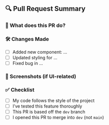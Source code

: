 ## 🔍 Pull Request Summary

### 📌 What does this PR do?
<!-- A short summary of what this PR adds, changes, or fixes -->

### 🛠️ Changes Made
- [ ] Added new component: ...
- [ ] Updated styling for ...
- [ ] Fixed bug in ...

### 📸 Screenshots (if UI-related)
<!-- Include before/after screenshots if needed -->

### ✅ Checklist
- [ ] My code follows the style of the project
- [ ] I’ve tested this feature thoroughly
- [ ] This PR is based off the `dev` branch
- [ ] I opened this PR to merge into `dev` (not `main`)
